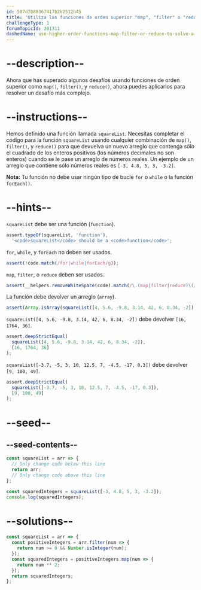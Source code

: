 ```yaml
---
id: 587d7b88367417b2b2512b45
title: 'Utiliza las funciones de orden superior "map", "filter" o "reduce" para resolver un problema complejo'
challengeType: 1
forumTopicId: 301311
dashedName: use-higher-order-functions-map-filter-or-reduce-to-solve-a-complex-problem
---
```


# --description--

Ahora que has superado algunos desafíos usando funciones de orden superior como `map()`, `filter()`, y `reduce()`, ahora puedes aplicarlos para resolver un desafío más complejo.

# --instructions--

Hemos definido una función llamada `squareList`. Necesitas completar el código para la función `squareList` usando cualquier combinación de `map()`, `filter()`, y `reduce()` para que devuelva un nuevo arreglo que contenga _sólo_ el cuadrado de los enteros positivos (los números decimales no son enteros) cuando se le pase un arreglo de números reales. Un ejemplo de un arreglo que contiene sólo números reales es `[-3, 4.8, 5, 3, -3.2]`.

**Nota:** Tu función no debe usar ningún tipo de bucle `for` o `while` o la función `forEach()`.

# --hints--

`squareList` debe ser una función (`function`).

```js
assert.typeOf(squareList, 'function'),
  '<code>squareList</code> should be a <code>function</code>';
```

`for`, `while`, y `forEach` no deben ser usados.

```js
assert(!code.match(/for|while|forEach/g));
```

`map`, `filter`, o `reduce` deben ser usados.

```js
assert(__helpers.removeWhiteSpace(code).match(/\.(map|filter|reduce)\(/g));
```

La función debe devolver un arreglo (`array`).

```js
assert(Array.isArray(squareList([4, 5.6, -9.8, 3.14, 42, 6, 8.34, -2])));
```

`squareList([4, 5.6, -9.8, 3.14, 42, 6, 8.34, -2])` debe devolver `[16, 1764, 36]`.

```js
assert.deepStrictEqual(
  squareList([4, 5.6, -9.8, 3.14, 42, 6, 8.34, -2]),
  [16, 1764, 36]
);
```

`squareList([-3.7, -5, 3, 10, 12.5, 7, -4.5, -17, 0.3])` debe devolver `[9, 100, 49]`.

```js
assert.deepStrictEqual(
  squareList([-3.7, -5, 3, 10, 12.5, 7, -4.5, -17, 0.3]),
  [9, 100, 49]
);
```

# --seed--

## --seed-contents--

```js
const squareList = arr => {
  // Only change code below this line
  return arr;
  // Only change code above this line
};

const squaredIntegers = squareList([-3, 4.8, 5, 3, -3.2]);
console.log(squaredIntegers);
```

# --solutions--

```js
const squareList = arr => {
  const positiveIntegers = arr.filter(num => {
    return num >= 0 && Number.isInteger(num);
  });
  const squaredIntegers = positiveIntegers.map(num => {
    return num ** 2;
  });
  return squaredIntegers;
};
```
